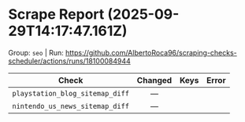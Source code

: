 # Scrape Report (2025-09-29T14:17:47.161Z)

Group: `seo`  |  Run: https://github.com/AlbertoRoca96/scraping-checks-scheduler/actions/runs/18100084944

| Check | Changed | Keys | Error |
|---|:---:|:--|:--|
| `playstation_blog_sitemap_diff` | — |  |  |
| `nintendo_us_news_sitemap_diff` | — |  |  |
